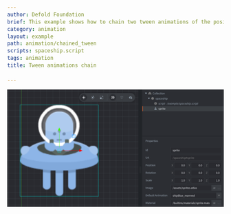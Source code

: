 ```yaml
---
author: Defold Foundation
brief: This example shows how to chain two tween animations of the position of a game object. In addition, the scale and tint is animated separately.
category: animation
layout: example
path: animation/chained_tween
scripts: spaceship.script
tags: animation
title: Tween animations chain

---
```


![tween](chained_tween.png)